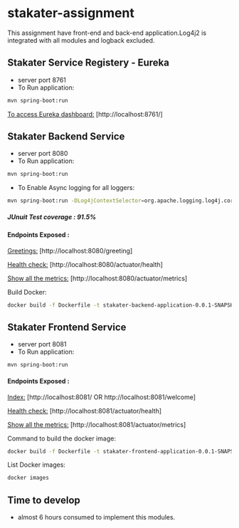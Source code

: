 # stakater-assignment
This assignment have front-end and back-end application.Log4j2 is integrated with all modules and logback excluded.

## Stakater Service Registery - Eureka
- server port 8761
- To Run application:
```sh
mvn spring-boot:run
```
[To access Eureka dashboard:](http://localhost:8761/) [http://localhost:8761/]


## Stakater Backend Service
- server port 8080
- To Run application:
```sh
mvn spring-boot:run
```
- To Enable Async logging for all loggers:  
```sh
mvn spring-boot:run -DLog4jContextSelector=org.apache.logging.log4j.core.async.AsyncLoggerContextSelector
```
##### JUnuit Test coverage : 91.5%
#### Endpoints Exposed :

[Greetings:](http://localhost:8080/greeting) [http://localhost:8080/greeting]

[Health check:](http://localhost:8080/actuator/health) [http://localhost:8080/actuator/health]

[Show all the metrics:](http://localhost:8080/actuator/metrics) [http://localhost:8080/actuator/metrics]

Build Docker:
```sh
docker build -f Dockerfile -t stakater-backend-application-0.0.1-SNAPSHOT
```

## Stakater Frontend Service
- server port 8081
- To Run application:
```sh
mvn spring-boot:run
```
#### Endpoints Exposed :
[Index:](http://localhost:8081/greeting) [http://localhost:8081/ OR http://localhost:8081/welcome]

[Health check:](http://localhost:8081/actuator/health) [http://localhost:8081/actuator/health]

[Show all the metrics:](http://localhost:8081/actuator/metrics) [http://localhost:8081/actuator/metrics]

Command to build the docker image:
```sh
docker build -f Dockerfile -t stakater-frontend-application-0.0.1-SNAPSHOT
```
List Docker images:
```sh
docker images
```


## Time to develop
- almost 6 hours consumed to implement this modules.

